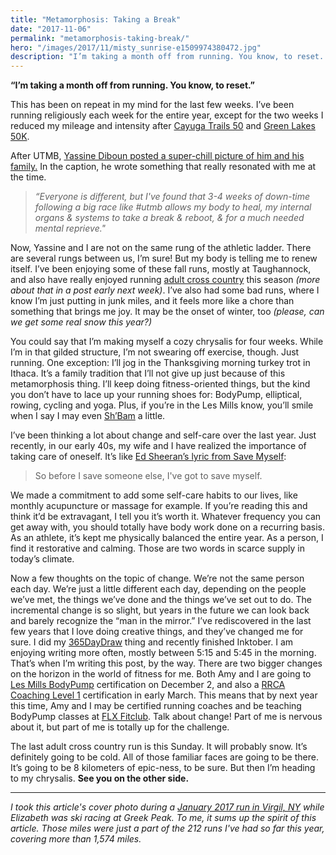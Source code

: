 ```yaml
---
title: "Metamorphosis: Taking a Break"
date: "2017-11-06"
permalink: "metamorphosis-taking-break/"
hero: "/images/2017/11/misty_sunrise-e1509974380472.jpg"
description: "I’m taking a month off from running. You know, to reset. I’ve been running religiously each week for the entire year, except for the two weeks I reduced my mileage and intensity after Cayuga Trails 50."
---
```


**“I’m taking a month off from running. You know, to reset.”**

This has been on repeat in my mind for the last few weeks. I’ve been running religiously each week for the entire year, except for the two weeks I reduced my mileage and intensity after [Cayuga Trails 50](/cayuga-trails-50-2017/) and [Green Lakes 50K](/green-lakes-endurance-runs-gler-50k-2017/).

After UTMB, [Yassine Diboun posted a super-chill picture of him and his family.](https://www.instagram.com/p/BZH2r6Endcc/) In the caption, he wrote something that really resonated with me at the time.

> _“Everyone is different, but I've found that 3-4 weeks of down-time following a big race like #utmb allows my body to heal, my internal organs & systems to take a break & reboot, & for a much needed mental reprieve."_

Now, Yassine and I are not on the same rung of the athletic ladder. There are several rungs between us, I’m sure! But my body is telling me to renew itself. I’ve been enjoying some of these fall runs, mostly at Taughannock, and also have really enjoyed running [adult cross country](http://www.gvh.net/pete-glavin-xc-series/) this season _(more about that in a post early next week)_. I’ve also had some bad runs, where I know I’m just putting in junk miles, and it feels more like a chore than something that brings me joy. It may be the onset of winter, too _(please, can we get some real snow this year?)_

You could say that I’m making myself a cozy chrysalis for four weeks. While I’m in that gilded structure, I’m not swearing off exercise, though. Just running. One exception: I’ll jog in the Thanksgiving morning turkey trot in Ithaca. It’s a family tradition that I’ll not give up just because of this metamorphosis thing. I’ll keep doing fitness-oriented things, but the kind you don’t have to lace up your running shoes for: BodyPump, elliptical, rowing, cycling and yoga. Plus, if you’re in the Les Mills know, you’ll smile when I say I may even [Sh’Bam](https://www.lesmills.com/us/workouts/fitness-classes/shbam/) a little.

I’ve been thinking a lot about change and self-care over the last year. Just recently, in our early 40s, my wife and I have realized the importance of taking care of oneself. It’s like [Ed Sheeran’s lyric from Save Myself](http://www.edsheeran.com/lyrics/save-myself-36156):

> So before I save someone else, I've got to save myself.

We made a commitment to add some self-care habits to our lives, like monthly acupuncture or massage for example. If you’re reading this and think it’d be extravagant, I tell you it’s worth it. Whatever frequency you can get away with, you should totally have body work done on a recurring basis. As an athlete, it’s kept me physically balanced the entire year. As a person, I find it restorative and calming. Those are two words in scarce supply in today’s climate.

Now a few thoughts on the topic of change. We’re not the same person each day. We’re just a little different each day, depending on the people we’ve met, the things we’ve done and the things we’ve set out to do. The incremental change is so slight, but years in the future we can look back and barely recognize the “man in the mirror.” I’ve rediscovered in the last few years that I love doing creative things, and they’ve changed me for sure. I did my [365DayDraw](/365-day-draw-sketching-each-day-in-2016/) thing and recently finished Inktober. I am enjoying writing more often, mostly between 5:15 and 5:45 in the morning. That’s when I’m writing this post, by the way. There are two bigger changes on the horizon in the world of fitness for me. Both Amy and I are going to [Les Mills BodyPump](https://www.lesmills.com/us/workouts/fitness-classes/bodypump/) certification on December 2, and also a [RRCA Coaching Level 1](http://www.rrca.org/our-programs-services/programs/coaching-program/level-i-certificiation-course) certification in early March. This means that by next year this time, Amy and I may be certified running coaches and be teaching BodyPump classes at [FLX Fitclub](https://flxfitclub.com/). Talk about change! Part of me is nervous about it, but part of me is totally up for the challenge.

The last adult cross country run is this Sunday. It will probably snow. It’s definitely going to be cold. All of those familiar faces are going to be there. It’s going to be 8 kilometers of epic-ness, to be sure. But then I’m heading to my chrysalis. **See you on the other side.**

---

_I took this article's cover photo during a [January 2017 run in Virgil, NY](https://www.strava.com/activities/839761251) while Elizabeth was ski racing at Greek Peak. To me, it sums up the spirit of this article. Those miles were just a part of the 212 runs I've had so far this year, covering more than 1,574 miles._
